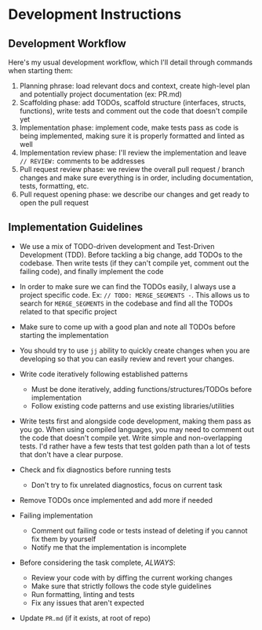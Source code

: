 
# Development Instructions

## Development Workflow

Here's my usual development workflow, which I'll detail through commands when starting them:
1. Planning phrase: load relevant docs and context, create high-level plan and potentially project
   documentation (ex: PR.md)
2. Scaffolding phase: add TODOs, scaffold structure (interfaces, structs, functions), write tests
   and comment out the code that doesn't compile yet
3. Implementation phase: implement code, make tests pass as code is being implemented, making sure
   it is properly formatted and linted as well
4. Implementation review phase: I'll review the implementation and leave `// REVIEW:` comments to
   be addresses
5. Pull request review phase: we review the overall pull request / branch changes and make sure
   everything is in order, including documentation, tests, formatting, etc.
6. Pull request opening phase: we describe our changes and get ready to open the pull request

## Implementation Guidelines

* We use a mix of TODO-driven development and Test-Driven Development (TDD). Before tackling a big
  change, add TODOs to the codebase. Then write tests (if they can't compile yet, comment out the
  failing code), and finally implement the code

* In order to make sure we can find the TODOs easily, I always use a project specific code.
  Ex: `// TODO: MERGE_SEGMENTS -`. This allows us to search for `MERGE_SEGMENTS` in the codebase and find
  all the TODOs related to that specific project

* Make sure to come up with a good plan and note all TODOs before starting the implementation

* You should try to use `jj` ability to quickly create changes when you are developing so that you
  can easily review and revert your changes.

* Write code iteratively following established patterns
  * Must be done iteratively, adding functions/structures/TODOs before implementation
  * Follow existing code patterns and use existing libraries/utilities

* Write tests first and alongside code development, making them pass as you go. When using compiled
  languages, you may need to comment out the code that doesn't compile yet. Write simple and
  non-overlapping tests. I'd rather have a few tests that test golden path than a lot of tests that
  don't have a clear purpose.

* Check and fix diagnostics before running tests
  * Don't try to fix unrelated diagnostics, focus on current task

* Remove TODOs once implemented and add more if needed

* Failing implementation
  * Comment out failing code or tests instead of deleting if you cannot fix them by yourself
  * Notify me that the implementation is incomplete

* Before considering the task complete, *ALWAYS*:
  * Review your code with by diffing the current working changes
  * Make sure that strictly follows the code style guidelines
  * Run formatting, linting and tests
  * Fix any issues that aren't expected

* Update `PR.md` (if it exists, at root of repo)
